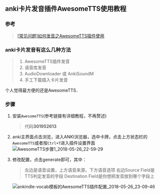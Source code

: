 ## anki卡片发音插件AwesomeTTS使用教程

### 参考
> [[常见问题]如何发音之AwesomeTTS插件使用](https://www.douban.com/group/topic/80062932/)  

### anki卡片发音有这么几种方法
>1. AwesomeTTS插件发音 
>2. 语音库发音 
>3. AudioDownloader 或 AnkiSoundM 
>4. 手工下载插入卡片发音 

个人觉得最方便的还是AwesomeTTS．

### 步骤
1. 安装`AwesomeTTS`(参考链接有详细教程，不再赘述)
    > 代码**301952613**
2. anki主界面点击浏览，进入ANKI浏览器，选中卡牌，点击上方状态栏的`AwesomeTTS`或者按`Ctrl+T`进入插件设置界面 
![AwesomeTTS步骤1_2018-05-26_22-59-29](http://ww1.sinaimg.cn/large/e2528559gy1frp534mabrj20ko05j74u.jpg)
3. 修改配置，点击generate即可，其中：
    >左边是语音设置，上方语音来源，下方语音选项 
    >右边Source Field是TTS判定发音的字段 
    >Destination Field是你想把发音放到哪个字段上 

    ![ankindle-vocab模板的AwesomeTTS插件配置_2018-05-26_23-09-46](http://ww1.sinaimg.cn/large/e2528559gy1frp59m6uq1j20lt0a5mxc.jpg)
